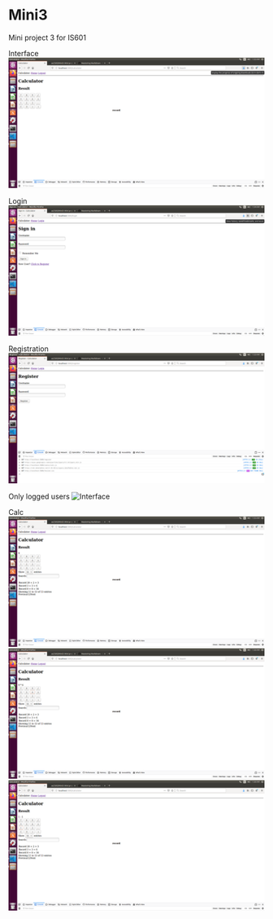 # Mini3
Mini project 3 for IS601

Interface
![Interface](https://github.com/as2569/Mini3/blob/master/images/interface.png)

Login
![Interface](https://github.com/as2569/Mini3/blob/master/images/signin.png)

Registration
![Interface](https://github.com/as2569/Mini3/blob/master/images/register.png)

Only logged users
![Interface](https://github.com/as2569/Mini3/blob/master/images/logged_in.png)

Calc
![Interface](https://github.com/as2569/Mini3/blob/master/images/calc1.png)
![Interface](https://github.com/as2569/Mini3/blob/master/images/calc2.png)
![Interface](https://github.com/as2569/Mini3/blob/master/images/calc3.png)
